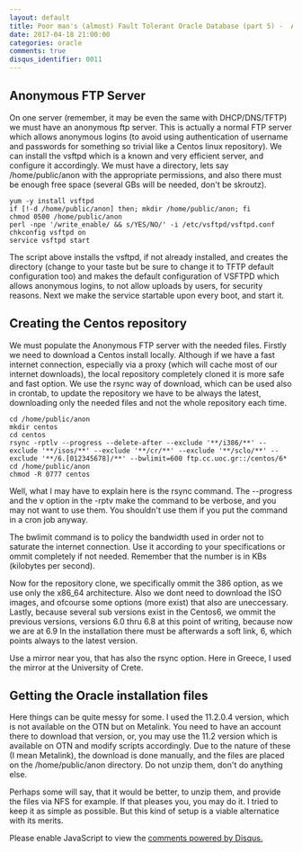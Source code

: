 ```yaml
---
layout: default
title: Poor man's (almost) Fault Tolerant Oracle Database (part 5) -  Anonymous FTP Server and repository
date: 2017-04-18 21:00:00
categories: oracle
comments: true
disqus_identifier: 0011
---
```


## Anonymous FTP Server

On one server (remember, it may be even the same with DHCP/DNS/TFTP) we must have an anonymous ftp server. This is actually a normal FTP server which allows anonymous logins (to avoid using authentication of username and passwords for something so trivial like a Centos linux repository). We can install the vsftpd which is a known and very efficient server, and configure it accordingly. We must have a directory, lets say /home/public/anon with the appropriate permissions, and also there must be enough free space (several GBs will be needed, don't be skroutz).
```
yum -y install vsftpd
if [!-d /home/public/anon] then; mkdir /home/public/anon; fi
chmod 0500 /home/public/anon
perl -npe '/write_enable/ && s/YES/NO/' -i /etc/vsftpd/vsftpd.conf
chkconfig vsftpd on
service vsftpd start
```

The script above installs the vsftpd, if not already installed, and creates the directory (change to your taste but be sure to change it to TFTP default configuration too) and makes the default configuration of VSFTPD which allows anonymous logins, to not allow uploads by users, for security reasons. Next we make the service startable upon every boot, and start it.

## Creating the Centos repository

We must populate the Anonymous FTP server with the needed files. Firstly we need to download a Centos install locally. Although if we have a fast internet connection, especially via a proxy (which will cache most of our internet downloads), the local repository completely cloned it is more safe and fast option.
We use the rsync way of download, which can be used also in crontab, to update the repository we have to be always the latest, downloading only the needed files and not the whole repository each time.
```
cd /home/public/anon
mkdir centos
cd centos
rsync -rptlv --progress --delete-after --exclude '**/i386/**' --exclude '**/isos/**' --exclude '**/cr/**' --exclude '**/sclo/**' --exclude '**/6.[012345678]/**' --bwlimit=600 ftp.cc.uoc.gr::/centos/6*
cd /home/public/anon
chmod -R 0777 centos
```

Well, what I may have to explain here is the rsync command. The --progress and the v option in the -rptv make the command to be verbose, and you may not want to use them. You shouldn't use them if you put the command in a cron job anyway.

The bwlimit command is to policy the bandwidth used in order not to saturate the internet connection. Use it according to your specifications or ommit completely if not needed. Remember that the number is in KBs (kilobytes per second).

Now for the repository clone, we specifically ommit the 386 option, as we use only the x86_64 architecture.  Also we dont need to download the ISO images, and ofcourse some options (more exist) that also are uneccessary. Lastly, because several sub versions exist in the Centos6, we ommit the previous versions, versions 6.0 thru 6.8 at this point of writing, because now we are at 6.9
In the installation there must be afterwards a soft link, 6, which points always to the latest version.

Use a mirror near you, that has also the rsync option. Here in Greece, I used the mirror at the University of Crete.

## Getting the Oracle installation files

Here things can be quite messy for some. I used the 11.2.0.4 version, which is not available on the OTN but on Metalink. You need to have an account there to download that version, or, you may use the 11.2 version which is available on OTN and modify scripts accordingly.
Due to the nature of these (I mean Metalink), the download is done manually, and the files are placed on the /home/public/anon directory. Do not unzip them, don't do anything else. 

Perhaps some will say, that it would be better, to unzip them, and provide the files via NFS for example. If that pleases you, you may do it. I tried to keep it as simple as possible. But this kind of setup is a viable alternatice with its merits.

<div id="disqus_thread"></div>
<script>
  var disqus_config = function () {
    this.page.url = "{{ page.url | prepend: site.url }}";
    this.page.identifier = "{{ page.disqus_identifier }}"; 
  };
  (function() { // DON'T EDIT BELOW THIS LINE
    var d = document, s = d.createElement('script');
    s.src = '//savvaspavlidis.disqus.com/embed.js';
    s.setAttribute('data-timestamp', +new Date());
    (d.head || d.body).appendChild(s);
})();
</script>
<noscript>Please enable JavaScript to view the <a href="https://disqus.com/?ref_noscript">comments powered by Disqus.</a></noscript>
